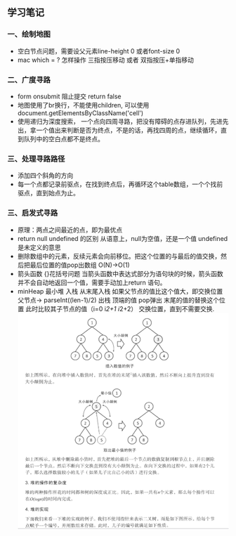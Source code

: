 ## 学习笔记
### 一、绘制地图

- 空白节点问题，需要设父元素line-height 0 或者font-size 0
- mac which = ? 怎样操作 三指按压移动 或者 双指按压+单指移动
### 二、广度寻路
- form onsubmit 阻止提交 return false
- 地图使用了br换行，不能使用children, 可以使用document.getElementsByClassName('cell')
- 使用递归为深度搜索， 一个点向四周寻路，把没有障碍的点存进队列，先进先出，拿一个值出来判断是否为终点，不是的话，再找四周的点，继续循环，直到队列中的空白点都不是终点。
### 三、处理寻路路径
- 添加四个斜角的方向
- 每一个点都记录前驱点，在找到终点后，再循环这个table数组，一个个找前驱点，直到始点为止。
### 三、启发式寻路
- 原理：两点之间最近的点，即为最优点
- return null undefined 的区别  从语意上，null为空值，还是一个值    undefined 是未定义的意思
- 删除数组中的元素，反续元素会向前移位。把这个位置的与最后的值交换，然后把最后位置的值pop出数组 O(N)->O(1)
- 箭头函数 {}花括号问题 当箭头函数中表达式部分为语句块的时候，箭头函数并不会自动地返回一个值，需要手动加上return 语句。
- minHeap  最小堆
 入栈  从末尾入栈 如果父节点的值比这个值大，即交换位置   父节点-> parseInt((len-1)/2)
 出栈  顶端的值 pop弹出 末尾的值的替换这个位置 此时比较其子节点的值（i=0  i*2+1 i*2+2） 交换位置，直到不需要交换.
![avatar](./heap.png)



